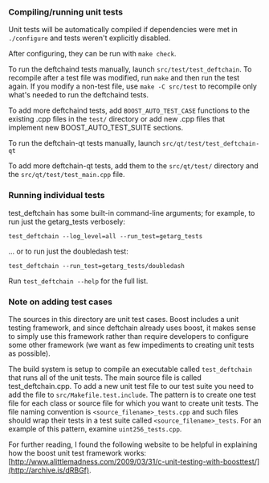 ### Compiling/running unit tests

Unit tests will be automatically compiled if dependencies were met in `./configure`
and tests weren't explicitly disabled.

After configuring, they can be run with `make check`.

To run the deftchaind tests manually, launch `src/test/test_deftchain`. To recompile
after a test file was modified, run `make` and then run the test again. If you
modify a non-test file, use `make -C src/test` to recompile only what's needed
to run the deftchaind tests.

To add more deftchaind tests, add `BOOST_AUTO_TEST_CASE` functions to the existing
.cpp files in the `test/` directory or add new .cpp files that
implement new BOOST_AUTO_TEST_SUITE sections.

To run the deftchain-qt tests manually, launch `src/qt/test/test_deftchain-qt`

To add more deftchain-qt tests, add them to the `src/qt/test/` directory and
the `src/qt/test/test_main.cpp` file.

### Running individual tests

test_deftchain has some built-in command-line arguments; for
example, to run just the getarg_tests verbosely:

    test_deftchain --log_level=all --run_test=getarg_tests

... or to run just the doubledash test:

    test_deftchain --run_test=getarg_tests/doubledash

Run `test_deftchain --help` for the full list.

### Note on adding test cases

The sources in this directory are unit test cases.  Boost includes a
unit testing framework, and since deftchain already uses boost, it makes
sense to simply use this framework rather than require developers to
configure some other framework (we want as few impediments to creating
unit tests as possible).

The build system is setup to compile an executable called `test_deftchain`
that runs all of the unit tests.  The main source file is called
test_deftchain.cpp. To add a new unit test file to our test suite you need
to add the file to `src/Makefile.test.include`. The pattern is to create
one test file for each class or source file for which you want to create
unit tests.  The file naming convention is `<source_filename>_tests.cpp`
and such files should wrap their tests in a test suite
called `<source_filename>_tests`. For an example of this pattern,
examine `uint256_tests.cpp`.

For further reading, I found the following website to be helpful in
explaining how the boost unit test framework works:
[http://www.alittlemadness.com/2009/03/31/c-unit-testing-with-boosttest/](http://archive.is/dRBGf).
